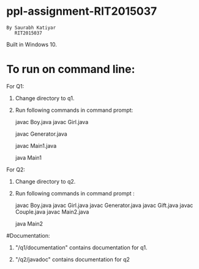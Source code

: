 # ppl-assignment-RIT2015037
    By Saurabh Katiyar 
       RIT2015037

 Built in Windows 10.

# To run on command line:
For Q1: 

1) Change directory to q1.

2) Run following commands in command prompt: 

    javac Boy.java
    javac Girl.java
    
    javac Generator.java
    
    javac Main1.java
    
    java Main1

For Q2:

1) Change directory to q2.

2) Run following commands in command prompt :

    javac Boy.java
    javac Girl.java
    javac Generator.java
    javac Gift.java
    javac Couple.java
    javac Main2.java
    
    java Main2

#Documentation:

1) "/q1/documentation" contains documentation for q1.

2) "/q2/javadoc" contains documentation for q2
